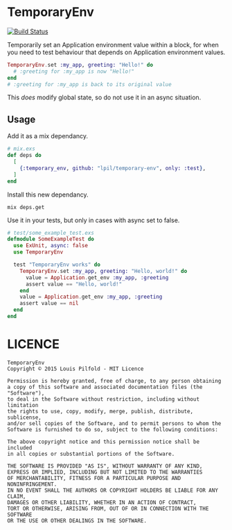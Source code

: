 TemporaryEnv
============

[![Build Status](https://travis-ci.org/lpil/temporary-env.svg?branch=master)](https://travis-ci.org/lpil/temporary-env)

Temporarily set an Application environment value within a block, for when you
need to test behaviour that depends on Application environment values.

```elixir
TemporaryEnv.set :my_app, greeting: "Hello!" do
  # :greeting for :my_app is now "Hello!"
end
# :greeting for :my_app is back to its original value
```

This *does* modify global state, so do not use it in an async situation.

## Usage

Add it as a mix dependancy.

```elixir
# mix.exs
def deps do
  [
    {:temporary_env, github: "lpil/temporary-env", only: :test},
  ]
end
```

Install this new dependancy.

```
mix deps.get
```

Use it in your tests, but only in cases with async set to false.

```elixir
# test/some_example_test.exs
defmodule SomeExampleTest do
  use ExUnit, async: false
  use TemporaryEnv

  test "TemporaryEnv works" do
    TemporaryEnv.set :my_app, greeting: "Hello, world!" do
      value = Application.get_env :my_app, :greeting
      assert value == "Hello, world!"
    end
    value = Application.get_env :my_app, :greeting
    assert value == nil
  end
end
```


# LICENCE

```
TemporaryEnv
Copyright © 2015 Louis Pilfold - MIT Licence

Permission is hereby granted, free of charge, to any person obtaining
a copy of this software and associated documentation files (the "Software"),
to deal in the Software without restriction, including without limitation
the rights to use, copy, modify, merge, publish, distribute, sublicense,
and/or sell copies of the Software, and to permit persons to whom the
Software is furnished to do so, subject to the following conditions:

The above copyright notice and this permission notice shall be included
in all copies or substantial portions of the Software.

THE SOFTWARE IS PROVIDED "AS IS", WITHOUT WARRANTY OF ANY KIND,
EXPRESS OR IMPLIED, INCLUDING BUT NOT LIMITED TO THE WARRANTIES
OF MERCHANTABILITY, FITNESS FOR A PARTICULAR PURPOSE AND NONINFRINGEMENT.
IN NO EVENT SHALL THE AUTHORS OR COPYRIGHT HOLDERS BE LIABLE FOR ANY CLAIM,
DAMAGES OR OTHER LIABILITY, WHETHER IN AN ACTION OF CONTRACT,
TORT OR OTHERWISE, ARISING FROM, OUT OF OR IN CONNECTION WITH THE SOFTWARE
OR THE USE OR OTHER DEALINGS IN THE SOFTWARE.
```
